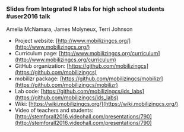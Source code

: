 ### Slides from Integrated R labs for high school students #user2016 talk
Amelia McNamara, James Molyneux, Terri Johnson

- Project website: [http://www.mobilizingcs.org/](http://www.mobilizingcs.org/)
- Curriculum page: [http://www.mobilizingcs.org/curriculum](http://www.mobilizingcs.org/curriculum)
- GitHub organization: [https://github.com/mobilizingcs](https://github.com/mobilizingcs)
- mobilizr package: [https://github.com/mobilizingcs/mobilizr](https://github.com/mobilizingcs/mobilizr)
- Lab code: [https://github.com/mobilizingcs/ids_labs](https://github.com/mobilizingcs/ids_labs)
- Wiki: [https://wiki.mobilizingcs.org/](https://wiki.mobilizingcs.org/)
- Video of teachers and students: [http://stemforall2016.videohall.com/presentations/790](http://stemforall2016.videohall.com/presentations/790)
